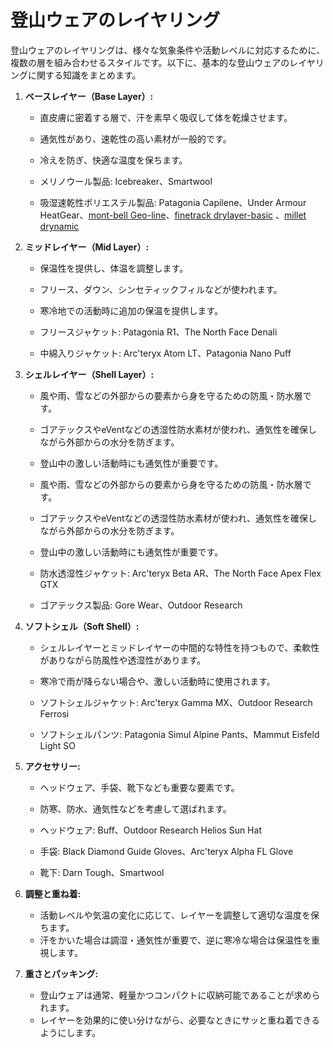# 登山ウェアのレイヤリング

登山ウェアのレイヤリングは、様々な気象条件や活動レベルに対応するために、複数の層を組み合わせるスタイルです。以下に、基本的な登山ウェアのレイヤリングに関する知識をまとめます。

1. **ベースレイヤー（Base Layer）:**
   - 直皮膚に密着する層で、汗を素早く吸収して体を乾燥させます。
   - 通気性があり、速乾性の高い素材が一般的です。
   - 冷えを防ぎ、快適な温度を保ちます。

   - メリノウール製品: Icebreaker、Smartwool
   - 吸湿速乾性ポリエステル製品: Patagonia Capilene、Under Armour HeatGear、[mont-bell Geo-line](https://www.amazon.co.jp/dp/B074K2YKBX?tag=mountaindc-blog-22&linkCode=osi&th=1&psc=1)、[finetrack drylayer-basic](https://www.amazon.co.jp/dp/B085GBFX3X?tag=mountaindc-blog-22&linkCode=osi&th=1&psc=1) 、[millet drynamic](https://www.amazon.co.jp/dp/B011XRNZEG?tag=mountaindc-blog-22&linkCode=osi&th=1&psc=1)

2. **ミッドレイヤー（Mid Layer）:**
   - 保温性を提供し、体温を調整します。
   - フリース、ダウン、シンセティックフィルなどが使われます。
   - 寒冷地での活動時に追加の保温を提供します。

   - フリースジャケット: Patagonia R1、The North Face Denali
   - 中綿入りジャケット: Arc'teryx Atom LT、Patagonia Nano Puff

3. **シェルレイヤー（Shell Layer）:**
   - 風や雨、雪などの外部からの要素から身を守るための防風・防水層です。
   - ゴアテックスやeVentなどの透湿性防水素材が使われ、通気性を確保しながら外部からの水分を防ぎます。
   - 登山中の激しい活動時にも通気性が重要です。

   - 風や雨、雪などの外部からの要素から身を守るための防風・防水層です。
   - ゴアテックスやeVentなどの透湿性防水素材が使われ、通気性を確保しながら外部からの水分を防ぎます。
   - 登山中の激しい活動時にも通気性が重要です。

   - 防水透湿性ジャケット: Arc'teryx Beta AR、The North Face Apex Flex GTX
   - ゴアテックス製品: Gore Wear、Outdoor Research

4. **ソフトシェル（Soft Shell）:**
   - シェルレイヤーとミッドレイヤーの中間的な特性を持つもので、柔軟性がありながら防風性や透湿性があります。
   - 寒冷で雨が降らない場合や、激しい活動時に使用されます。

   - ソフトシェルジャケット: Arc'teryx Gamma MX、Outdoor Research Ferrosi
   - ソフトシェルパンツ: Patagonia Simul Alpine Pants、Mammut Eisfeld Light SO

5. **アクセサリー:**
   - ヘッドウェア、手袋、靴下なども重要な要素です。
   - 防寒、防水、通気性などを考慮して選ばれます。

   - ヘッドウェア: Buff、Outdoor Research Helios Sun Hat
   - 手袋: Black Diamond Guide Gloves、Arc'teryx Alpha FL Glove
   - 靴下: Darn Tough、Smartwool

6. **調整と重ね着:**
   - 活動レベルや気温の変化に応じて、レイヤーを調整して適切な温度を保ちます。
   - 汗をかいた場合は調湿・通気性が重要で、逆に寒冷な場合は保温性を重視します。

7. **重さとパッキング:**
   - 登山ウェアは通常、軽量かつコンパクトに収納可能であることが求められます。
   - レイヤーを効果的に使い分けながら、必要なときにサッと重ね着できるようにします。